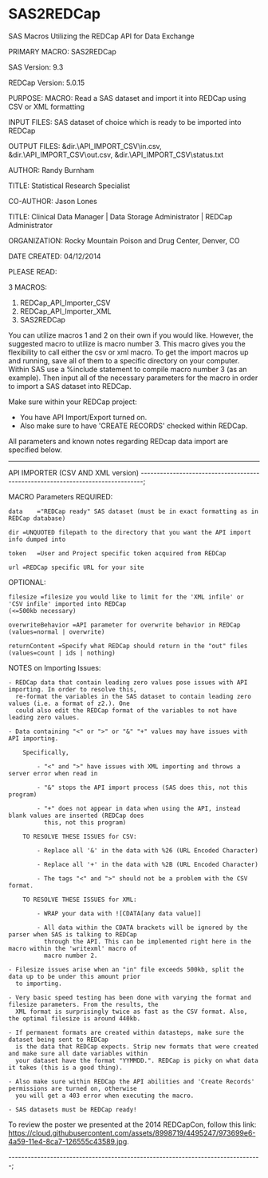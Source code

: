 SAS2REDCap
==========

SAS Macros Utilizing the REDCap API for Data Exchange

PRIMARY MACRO:	SAS2REDCap

SAS Version:	9.3

REDCap Version: 5.0.15

PURPOSE:	MACRO: Read a SAS dataset and import it into REDCap using CSV or XML formatting

INPUT FILES:	SAS dataset of choice which is ready to be imported into REDCap

OUTPUT FILES:	&dir.\API_IMPORT_CSV\in.csv, &dir.\API_IMPORT_CSV\out.csv, &dir.\API_IMPORT_CSV\status.txt

AUTHOR:		Randy Burnham

TITLE:		Statistical Research Specialist

CO-AUTHOR:	Jason Lones

TITLE:		Clinical Data Manager | Data Storage Administrator | REDCap Administrator

ORGANIZATION:	Rocky Mountain Poison and Drug Center, Denver, CO

DATE CREATED:   04/12/2014

PLEASE READ:

3 MACROS:
   1. REDCap_API_Importer_CSV
   2. REDCap_API_Importer_XML
   3. SAS2REDCap

You can utilize macros 1 and 2 on their own if you would like. However, the suggested macro to utilize is macro number 3. This macro gives you the flexibility to call either the csv or xml macro. To get the import macros up and running, save all of them to a specific directory on your computer. Within SAS use a %include statement to compile macro number 3 (as an example). Then input all of the necessary parameters for the macro in order to import a SAS dataset into REDCap. 

Make sure within your REDCap project:
   - You have API Import/Export turned on.
   - Also make sure to have 'CREATE RECORDS' checked within REDCap.


All parameters and known notes regarding REDcap data import are specified below.

-------------------------------------------------------------------------------
 API IMPORTER (CSV AND XML version)
-------------------------------------------------------------------------------;

MACRO Parameters
REQUIRED:

	data	="REDCap ready" SAS dataset (must be in exact formatting as in REDCap database)
	
	dir	=UNQUOTED filepath to the directory that you want the API import info dumped into
	
	token	=User and Project specific token acquired from REDCap
	
	url	=REDCap specific URL for your site

OPTIONAL:

	filesize =filesize you would like to limit for the 'XML infile' or 'CSV infile' imported into REDCap 
	(<=500kb necessary)
	
	overwriteBehavior =API parameter for overwrite behavior in REDCap (values=normal | overwrite)
	
	returnContent =Specify what REDCap should return in the "out" files (values=count | ids | nothing)

NOTES on Importing Issues:

	- REDCap data that contain leading zero values pose issues with API importing. In order to resolve this,
	  re-format the variables in the SAS dataset to contain leading zero values (i.e. a format of z2.). One
	  could also edit the REDCap format of the variables to not have leading zero values.

	- Data containing "<" or ">" or "&" "+" values may have issues with API importing.
	
		Specifically, 

			- "<" and ">" have issues with XML importing and throws a server error when read in
			
			- "&" stops the API import process (SAS does this, not this program)
			
			- "+" does not appear in data when using the API, instead blank values are inserted (REDCap does 
			  this, not this program)

		TO RESOLVE THESE ISSUES for CSV:
		
			- Replace all '&' in the data with %26 (URL Encoded Character)
			
			- Replace all '+' in the data with %2B (URL Encoded Character)
			
			- The tags "<" and ">" should not be a problem with the CSV format.
			
		TO RESOLVE THESE ISSUES for XML: 
			
			- WRAP your data with ![CDATA[any data value]]
			
			- All data within the CDATA brackets will be ignored by the parser when SAS is talking to REDCap 
			  through the API. This can be implemented right here in the macro within the 'writexml' macro of
			  macro number 2.

	- Filesize issues arise when an "in" file exceeds 500kb, split the data up to be under this amount prior
	  to importing.

	- Very basic speed testing has been done with varying the format and filesize parameters. From the results, the 
	  XML format is surprisingly twice as fast as the CSV format. Also, the optimal filesize is around 440kb.
	
	- If permanent formats are created within datasteps, make sure the dataset being sent to REDCap
	  is the data that REDCap expects. Strip new formats that were created and make sure all date variables within
	  your dataset have the format "YYMMDD.". REDCap is picky on what data it takes (this is a good thing).

	- Also make sure within REDCap the API abilities and 'Create Records' permissions are turned on, otherwise
	  you will get a 403 error when executing the macro.

	- SAS datasets must be REDCap ready!

To review the poster we presented at the 2014 REDCapCon, follow this link: https://cloud.githubusercontent.com/assets/8998719/4495247/973699e6-4a59-11e4-8ca7-126555c43589.jpg.


 
	

-------------------------------------------------------------------------------;
